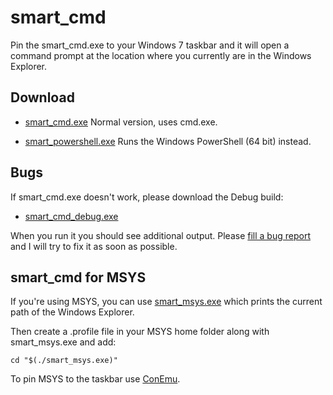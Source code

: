 smart_cmd
=========

Pin the smart_cmd.exe to your Windows 7 taskbar and it will open a command prompt at the location
where you currently are in the Windows Explorer.

Download
--------

* [smart_cmd.exe](https://github.com/jhasse/smart_cmd/releases/download/v1.0/smart_cmd.exe) Normal version, uses cmd.exe.

* [smart_powershell.exe](https://github.com/downloads/jhasse/smart_cmd/smart_powershell.exe) Runs the Windows PowerShell (64 bit) instead.

Bugs
----

If smart_cmd.exe doesn't work, please download the Debug build:

* [smart_cmd_debug.exe](https://github.com/jhasse/smart_cmd/releases/download/v1.1/smart_cmd_debug.exe)

When you run it you should see additional output. Please
[fill a bug report](https://github.com/jhasse/smart_cmd/issues/new) and I will try to fix it as soon
as possible.

smart_cmd for MSYS
------------------

If you're using MSYS, you can use
[smart_msys.exe](https://github.com/jhasse/smart_cmd/releases/download/v1.1/smart_msys.exe)
which prints the current path of the Windows Explorer.

Then create a .profile file in your MSYS home folder along with smart_msys.exe
and add:

```
cd "$(./smart_msys.exe)"
```

To pin MSYS to the taskbar use [ConEmu](https://code.google.com/p/conemu-maximus5/).
